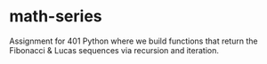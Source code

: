# math-series
Assignment for 401 Python where we build functions that return the Fibonacci &amp; Lucas sequences via recursion and iteration.
